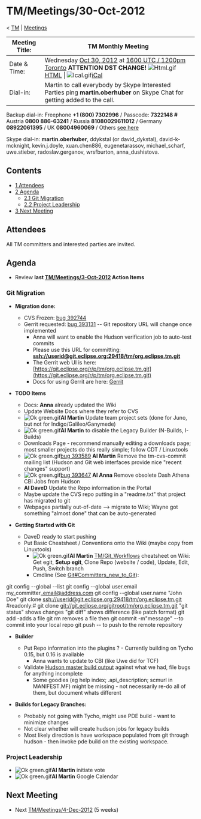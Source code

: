 

TM/Meetings/30-Oct-2012
=======================

< [TM](/TM "TM")‎ | [Meetings](/TM/Meetings "TM/Meetings")

| Meeting Title: | **TM Monthly Meeting** |
| --- | --- |
| Date & Time: | Wednesday [Oct 30, 2012](/index.php?title=Oct_30,_2012&action=edit&redlink=1 "Oct 30, 2012 (page does not exist)") at [1600 UTC / 1200pm Toronto](http://www.timeanddate.com/worldclock/fixedtime.html?month=10&day=30&year=2012&hour=16&min=00&sec=0&p1=0) **ATTENTION DST CHANGE!**   ![Html.gif](https://raw.githubusercontent.com/wiki/eclipse-datatools/.github/images/Html.gif)[HTML](http://www.google.com/calendar/embed?src=vn70im36r00qeusu8nme50cils@group.calendar.google.com&ctz=Canada/Toronto) \| ![Ical.gif](https://raw.githubusercontent.com/wiki/eclipse-datatools/.github/images/Ical.gif)[iCal](http://www.google.com/calendar/ical/vn70im36r00qeusu8nme50cils@group.calendar.google.com/public/basic.ics) |
| Dial-in: | Martin to call everybody by Skype   Interested Parties ping **martin.oberhuber** on Skype Chat for getting added to the call. |

Backup dial-in: Freephone **+1 (800) 7302996** / Passcode: **7322148 #**  
Austria **0800 886-63241** / Russia **81080029611012** / Germany **08922061395** / UK **08004960069** / Others [see here](https://conf.cfer.com/?comp_id=18374&sp_id=154&ac=7322148&an=080088663241%20&login=true&startview=gos)

Skype dial-in: **martin.oberhuber**, ddykstal (or david\_dykstal), david-k-mcknight, kevin.j.doyle, xuan.chen886, eugenetarassov, michael\_scharf, uwe.stieber, radoslav.gerganov, wrsfburton, anna_dushistova.  

Contents
--------

*   [1 Attendees](#Attendees)
*   [2 Agenda](#Agenda)
    *   [2.1 Git Migration](#Git-Migration)
    *   [2.2 Project Leadership](#Project-Leadership)
*   [3 Next Meeting](#Next-Meeting)

Attendees
---------

All TM committers and interested parties are invited.

  

Agenda
------

*   Review **last [TM/Meetings/3-Oct-2012](/TM/Meetings/3-Oct-2012 "TM/Meetings/3-Oct-2012") Action Items**

  

### Git Migration

*   **Migration done:**
    *   CVS Frozen: [bug 392744](https://bugs.eclipse.org/bugs/show_bug.cgi?id=392744)
    *   Gerrit requested: [bug 393131](https://bugs.eclipse.org/bugs/show_bug.cgi?id=393131) \-\- Git repository URL will change once implemented
        *   Anna will want to enable the Hudson verification job to auto-test commits
        *   Please use this URL for committing: **[ssh://userid@git.eclipse.org:29418/tm/org.eclipse.tm.git](ssh://userid@git.eclipse.org:29418/tm/org.eclipse.tm.git)**
        *   The Gerrit web UI is here: [https://git.eclipse.org/r/p/tm/org.eclipse.tm.git](https://git.eclipse.org/r/p/tm/org.eclipse.tm.git)
        *   Docs for using Gerrit are here: [Gerrit](/Gerrit "Gerrit")

*   **TODO Items**
    *   Docs: **Anna** already updated the Wiki
    *   Update Website Docs where they refer to CVS
    *   ![Ok green.gif](https://raw.githubusercontent.com/wiki/eclipse-datatools/.github/images/Ok_green.gif)**AI Martin** Update team project sets (done for Juno, but not for Indigo/Galileo/Ganymede)
    *   ![Ok green.gif](https://raw.githubusercontent.com/wiki/eclipse-datatools/.github/images/Ok_green.gif)**AI Martin** to disable the Legacy Builder (N-Builds, I-Builds)
    *   Downloads Page - recommend manually editing a downloads page; most smaller projects do this really simple; follow CDT / Linuxtools
    *   ![Ok green.gif](https://raw.githubusercontent.com/wiki/eclipse-datatools/.github/images/Ok_green.gif)[bug 393589](https://bugs.eclipse.org/bugs/show_bug.cgi?id=393589) **AI Martin** Remove the tm-cvs-commit mailing list (Hudson and Git web interfaces provide nice "recent changes" support)
    *   ![Ok green.gif](https://raw.githubusercontent.com/wiki/eclipse-datatools/.github/images/Ok_green.gif)[bug 393647](https://bugs.eclipse.org/bugs/show_bug.cgi?id=393647) **AI Anna** Remove obsolete Dash Athena CBI Jobs from Hudson
    *   **AI DaveD** Update the Repo information in the Portal
    *   Maybe update the CVS repo putting in a "readme.txt" that project has migrated to git
    *   Webpages partially out-of-date --> migrate to Wiki; Wayne got something "almost done" that can be auto-generated

  

*   **Getting Started with Git**
    *   DaveD ready to start pushing
    *   Put Basic Cheatsheet / Conventions onto the Wiki (maybe copy from Linuxtools)
        *   ![Ok green.gif](https://raw.githubusercontent.com/wiki/eclipse-datatools/.github/images/Ok_green.gif)**AI Martin** [TM/Git_Workflows](/TM/Git_Workflows "TM/Git Workflows") cheatsheet on Wiki: Get egit, **Setup egit**, Clone Repo (website / code), Update, Edit, Push, Switch branch
        *   Cmdline (See [Git#Committers\_new\_to_Git](/Git#Committers_new_to_Git "Git")):

  git config --global --list
  git config --global user.email my\_committer\_email@address.com
  git config --global user.name "John Doe"
  git clone [ssh://userid@git.eclipse.org:29418/tm/org.eclipse.tm.git](ssh://userid@git.eclipse.org:29418/tm/org.eclipse.tm.git)
  #readonly:# git clone [git://git.eclipse.org/gitroot/tm/org.eclipse.tm.git](git://git.eclipse.org/gitroot/tm/org.eclipse.tm.git)
  <make changes>
  "git status" shows changes
  "git diff" shows difference (like patch format)
  git add <filename> -adds a file
  git rm <filename> removes a file
  then git commit -m"message" --to commit into your local repo
  git push -- to push to the remote repository

*   **Builder**
    *   Put Repo information into the plugins ? - Currently building on Tycho 0.15, but 0.16 is available
        *   Anna wants to update to CBI (like Uwe did for TCF)
    *   Validate [Hudson master build output](https://hudson.eclipse.org/hudson/job/tm-master-nightly/) against what we had, file bugs for anything incomplete
        *   Some goodies (eg help index; .api_description; scmurl in MANIFEST.MF) might be missing - not necessarily re-do all of them, but document whats different

*   **Builds for Legacy Branches:**
    *   Probably not going with Tycho, might use PDE build - want to minimize changes
    *   Not clear whether will create hudson jobs for legacy builds
    *   Most likely direction is have workspace populated from git through hudson - then invoke pde build on the existing workspace.

### Project Leadership

*   ![Ok green.gif](https://raw.githubusercontent.com/wiki/eclipse-datatools/.github/images/Ok_green.gif)**AI Martin** initiate vote
*   ![Ok green.gif](https://raw.githubusercontent.com/wiki/eclipse-datatools/.github/images/Ok_green.gif)**AI Martin** Google Calendar

  

Next Meeting
------------

*   Next [TM/Meetings/4-Dec-2012](/TM/Meetings/4-Dec-2012 "TM/Meetings/4-Dec-2012") (5 weeks)

